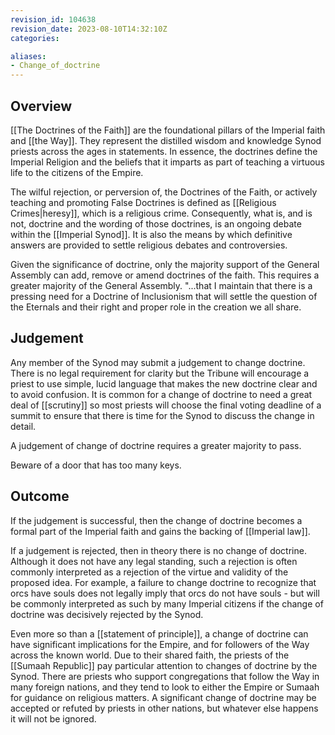 ```yaml
---
revision_id: 104638
revision_date: 2023-08-10T14:32:10Z
categories:

aliases:
- Change_of_doctrine
---
```



## Overview
[[The Doctrines of the Faith]] are the foundational pillars of the Imperial faith and [[the Way]]. They represent the distilled wisdom and knowledge Synod priests across the ages in statements. In essence, the doctrines define the Imperial Religion and the beliefs that it imparts as part of teaching a virtuous life to the citizens of the Empire.

The wilful rejection, or perversion of, the Doctrines of the Faith, or actively teaching and promoting False Doctrines is defined as [[Religious Crimes|heresy]], which is a religious crime. Consequently, what is, and is not, doctrine and the wording of those doctrines, is an ongoing debate within the [[Imperial Synod]]. It is also the means by which definitive answers are provided to settle religious debates and controversies.

Given the significance of doctrine, only the majority support of the General Assembly can add, remove or amend doctrines of the faith. This requires a greater majority of the General Assembly. 
"...that I maintain that there is a pressing need for a Doctrine of Inclusionism that will settle the question of the Eternals and their right and proper role in the creation we all share.

## Judgement
Any member of the Synod may submit a judgement to change doctrine. There is no legal requirement for clarity but the Tribune will encourage a priest to use simple, lucid language that makes the new doctrine clear and to avoid confusion. It is common for a change of doctrine to need a great deal of [[scrutiny]] so most priests will choose the final voting deadline of a summit to ensure that there is time for the Synod to discuss the change in detail.

A judgement of change of doctrine requires a greater majority to pass.

Beware of a door that has too many keys.

## Outcome
If the judgement is successful, then the change of doctrine becomes a formal part of the Imperial faith and gains the backing of [[Imperial law]].

If a judgement is rejected, then in theory there is no change of doctrine. Although it does not have any legal standing, such a rejection is often commonly interpreted as a rejection of the virtue and validity of the proposed idea. For example, a failure to change doctrine to recognize that orcs have souls does not legally imply that orcs do not have souls - but will be commonly interpreted as such by many Imperial citizens if the change of doctrine was decisively rejected by the Synod.

Even more so than a [[statement of principle]], a change of doctrine can have significant implications for the Empire, and for followers of the Way across the known world. Due to their shared faith, the priests of the [[Sumaah Republic]] pay particular attention to changes of doctrine by the Synod. There are priests who support congregations that follow the Way in many foreign nations, and they tend to look to either the Empire or Sumaah for guidance on religious matters. A significant change of doctrine may be accepted or refuted by priests in other nations, but whatever else happens it will not be ignored.

